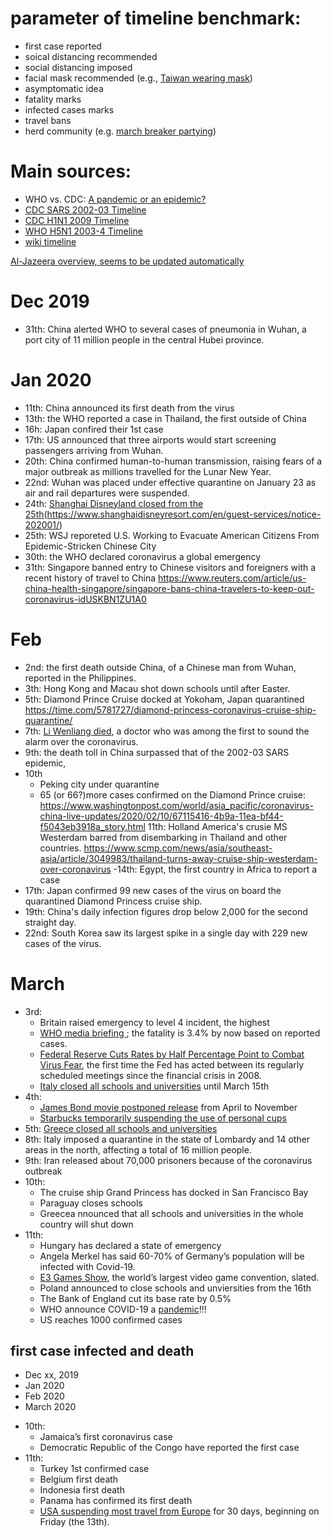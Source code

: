 # parameter of timeline benchmark:
- first case reported
- soical distancing recommended 
- social distancing imposed
- facial mask recommended (e.g., [Taiwan wearing mask](https://www.chinatimes.com/realtimenews/20200331005858-260405?chdtv))
- asymptomatic idea
- fatality marks
- infected cases marks
- travel bans
- herd community (e.g. [march breaker partying](https://edition.cnn.com/travel/article/austin-spring-breakers-coronavirus-trnd/index.html))

# Main sources:
- WHO vs. CDC: [A pandemic or an epidemic?](https://www.nytimes.com/2020/02/28/health/coronavirus-pandemic-epidemic.html)
- [CDC SARS 2002-03 Timeline](https://www.cdc.gov/about/history/sars/timeline.htm)
- [CDC H1N1 2009 Timeline](https://www.cdc.gov/flu/pandemic-resources/2009-pandemic-timeline.html)
- [WHO H5N1 2003-4 Timeline](https://www.who.int/influenza/resources/documents/chronology/en/)
- [wiki timeline](https://en.wikipedia.org/wiki/Timeline_of_the_2019%E2%80%9320_coronavirus_outbreak_in_December_2019_%E2%80%93_January_2020)

[Al-Jazeera overview, seems to be updated automatically](https://www.aljazeera.com/news/2020/01/timeline-china-coronavirus-spread-200126061554884.html)

# Dec 2019 
- 31th: China alerted WHO to several cases of pneumonia in Wuhan, a port city of 11 million people in the central Hubei province.

# Jan 2020
- 11th:  China announced its first death from the virus
- 13th: the WHO reported a case in Thailand, the first outside of China
- 16h:  Japan confired their 1st case
- 17th: US announced that three airports would start screening passengers arriving from Wuhan.
- 20th:  China confirmed human-to-human transmission, raising fears of a major outbreak as millions travelled for the Lunar New Year.
- 22nd: Wuhan was placed under effective quarantine on January 23 as air and rail departures were suspended.
- 24th: [Shanghai Disneyland closed from the 25th](https://fortune.com/2020/01/24/coronavirus-in-china-shanghai-disneyland-shut-down-wuhan-virus/)(https://www.shanghaidisneyresort.com/en/guest-services/notice-202001/)
- 25th:  WSJ reporeted U.S. Working to Evacuate American Citizens From Epidemic-Stricken Chinese City
- 30th:  the WHO declared coronavirus a global emergency 
- 31th:  Singapore banned entry to Chinese visitors and foreigners with a recent history of travel to China 
https://www.reuters.com/article/us-china-health-singapore/singapore-bans-china-travelers-to-keep-out-coronavirus-idUSKBN1ZU1A0

# Feb
- 2nd: the first death outside China, of a Chinese man from Wuhan, reported in the Philippines.
- 3th: Hong Kong and Macau shot down schools until after Easter.
- 5th:  Diamond Prince Cruise docked at Yokoham, Japan quarantined https://time.com/5781727/diamond-princess-coronavirus-cruise-ship-quarantine/
- 7th: [Li Wenliang died](https://www.nytimes.com/2020/02/06/world/asia/chinese-doctor-Li-Wenliang-coronavirus.html), a doctor who was among the first to sound the alarm over the coronavirus.
- 9th: the death toll in China surpassed that of the 2002-03 SARS epidemic,
- 10th  
  - Peking city under quarantine
  - 65 (or 66?)more cases confirmed on the Diamond Prince cruise: https://www.washingtonpost.com/world/asia_pacific/coronavirus-china-live-updates/2020/02/10/67115416-4b9a-11ea-bf44-f5043eb3918a_story.html
11th: Holland America's crusie MS Westerdam barred from disembarking in Thailand and other countries.
https://www.scmp.com/news/asia/southeast-asia/article/3049983/thailand-turns-away-cruise-ship-westerdam-over-coronavirus
-14th: Egypt, the first country in Africa to report a case 
- 17th: Japan confirmed 99 new cases of the virus on board the quarantined Diamond Princess cruise ship.
- 19th: China's daily infection figures drop below 2,000 for the second straight day.
- 22nd: South Korea saw its largest spike in a single day with 229 new cases of the virus.

# March
- 3rd:  
  - Britain raised emergency to level 4 incident, the highest
  - [WHO media briefing ](https://www.who.int/dg/speeches/detail/who-director-general-s-opening-remarks-at-the-media-briefing-on-covid-19---3-march-2020); the fatality is 3.4% by now based on reported cases.
  - [Federal Reserve Cuts Rates by Half Percentage Point to Combat Virus Fear](https://www.wsj.com/articles/federal-reserve-cuts-interest-rates-by-half-percentage-point-11583247606), the first time the Fed has acted between its regularly scheduled meetings since the financial crisis in 2008.
  - [Italy closed all schools and universities](https://www.wsj.com/articles/italy-shuts-all-schools-to-stem-spread-of-coronavirus-11583345100?mod=article_inline) until March 15th
- 4th: 
  - [James Bond movie postponed release](https://www.bbc.com/news/entertainment-arts-51744374) from April to November
  - [Starbucks temporarily suspending the use of personal cups](https://www.cnn.com/2020/03/04/business/starbucks-coronavirus/index.html)
- 5th:  [Greece closed all schools and universities](https://www.theguardian.com/world/2020/mar/05/iran-to-restrict-travel-between-cities-as-3500-catch-coronavirus)
- 8th: Italy imposed a quarantine in the state of Lombardy and 14 other areas in the north, affecting a total of 16 million people.
- 9th: Iran released about 70,000 prisoners because of the coronavirus outbreak
- 10th: 
  - The cruise ship Grand Princess has docked in San Francisco Bay
  - Paraguay closes schools
  - Greecea nnounced that all schools and universities in the whole country will shut down
- 11th: 
  - Hungary has declared a state of emergency
  - Angela Merkel has said 60-70% of Germany’s population will be infected with Covid-19.
  - [E3 Games Show](https://www.bloomberg.com/news/articles/2020-03-11/e3-video-game-conference-has-been-canceled-ars-technica-reports), the world’s largest video game convention, slated.
  - Poland announced to close schools and unviersities from the 16th
  - The Bank of England cut its base rate by 0.5% 
  - WHO announce COVID-19 a [pandemic](https://www.npr.org/sections/goatsandsoda/2020/03/11/814474930/coronavirus-covid-19-is-now-officially-a-pandemic-who-says)!!!
  - US reaches 1000 confirmed cases
  
  
 ## first case infected and death
 * Dec xx, 2019
 * Jan 2020
 * Feb 2020
 * March 2020
  - 10th:
    - Jamaica’s first coronavirus case
    - Democratic Republic of the Congo have reported the first case
  - 11th:
    - Turkey 1st confirmed case
    - Belgium first death
    - Indonesia first death
    - Panama has confirmed its first death
    - [USA suspending most travel from Europe](https://www.nytimes.com/2020/03/11/us/politics/trump-coronavirus-speech.html) for 30 days, beginning on Friday (the 13th). 
    

  
  


